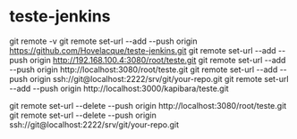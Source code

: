 # teste-jenkins

git remote -v
git remote set-url --add --push origin https://github.com/Hovelacque/teste-jenkins.git
git remote set-url --add --push origin http://192.168.100.4:3080/root/teste.git
git remote set-url --add --push origin http://localhost:3080/root/teste.git
git remote set-url --add --push origin ssh://git@localhost:2222/srv/git/your-repo.git
git remote set-url --add --push origin http://localhost:3000/kapibara/teste.git

git remote set-url --delete --push origin http://localhost:3080/root/teste.git
git remote set-url --delete --push origin ssh://git@localhost:2222/srv/git/your-repo.git